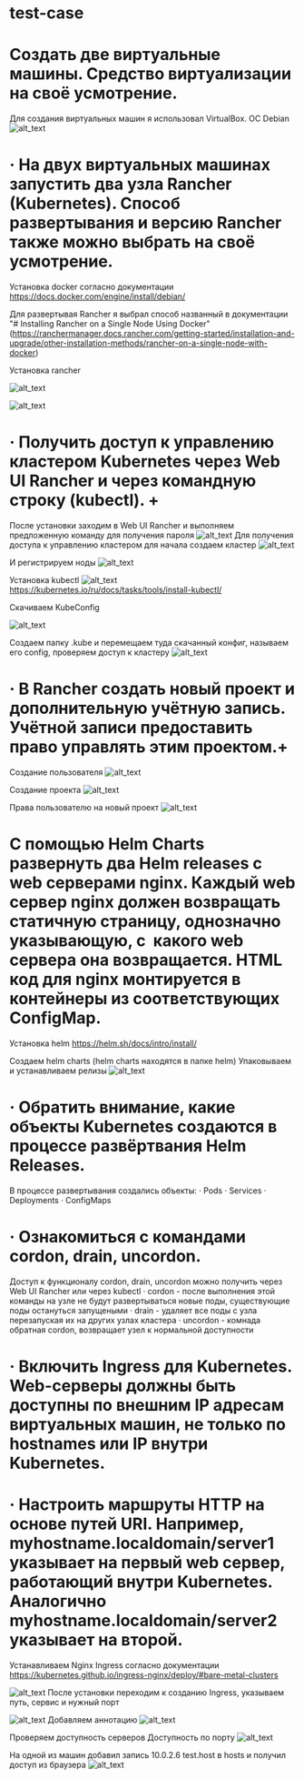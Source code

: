 # test-case
# Создать две виртуальные машины. Средство виртуализации на своё усмотрение.

Для создания виртуальных машин я использовал VirtualBox. ОС Debian
![alt_text](https://github.com/kod1197/test-case/blob/main/img/Pasted%20image%2020240422132050.png)
# · На двух виртуальных машинах запустить два узла Rancher (Kubernetes). Способ развертывания и версию Rancher также можно выбрать на своё усмотрение.


Установка docker согласно документации
https://docs.docker.com/engine/install/debian/

Для развертывая Rancher я выбрал способ названный в документации "# Installing Rancher on a Single Node Using Docker" (https://ranchermanager.docs.rancher.com/getting-started/installation-and-upgrade/other-installation-methods/rancher-on-a-single-node-with-docker)


Установка rancher

![alt_text](https://github.com/kod1197/test-case/blob/main/img/Pasted%20image%2020240418150244.png)

![alt_text](https://github.com/kod1197/test-case/blob/main/img/Pasted%20image%2020240418160843.png)

# · Получить доступ к управлению кластером Kubernetes через Web UI Rancher и через командную строку (kubectl). +

После установки заходим в Web UI Rancher и выполняем предложенную команду для получения пароля 
![alt_text](https://github.com/kod1197/test-case/blob/main/img/Pasted%20image%2020240420225405.png)
Для получения доступа к управлению кластером для начала создаем кластер
![alt_text](https://github.com/kod1197/test-case/blob/main/img/Pasted%20image%2020240420225018.png)

И регистрируем ноды
![alt_text](https://github.com/kod1197/test-case/blob/main/img/Pasted%20image%2020240420230057.png)

Установка kubectl
![alt_text](https://github.com/kod1197/test-case/blob/main/img/Pasted%20image%2020240418163122.png)
https://kubernetes.io/ru/docs/tasks/tools/install-kubectl/

Скачиваем KubeConfig

![alt_text](https://github.com/kod1197/test-case/blob/main/img/Pasted%20image%2020240421131346.png)

Создаем папку .kube и перемещаем туда скачанный конфиг, называем его config, проверяем доступ к кластеру
![alt_text](https://github.com/kod1197/test-case/blob/main/img/Pasted%20image%2020240421131752.png)

# · В Rancher создать новый проект и дополнительную учётную запись. Учётной записи предоставить право управлять этим проектом.+


Создание пользователя 
![alt_text](https://github.com/kod1197/test-case/blob/main/img/Pasted%20image%2020240418163751.png)

Создание проекта
![alt_text](https://github.com/kod1197/test-case/blob/main/img/Pasted%20image%2020240418163855.png)

Права пользователю на новый проект
![alt_text](https://github.com/kod1197/test-case/blob/main/img/Pasted%20image%2020240418163908.png)
# С помощью Helm Charts развернуть два Helm releases с web серверами nginx. Каждый web сервер nginx должен возвращать статичную страницу, однозначно указывающую, с  какого web сервера она возвращается. HTML код для nginx монтируется в контейнеры из соответствующих ConfigMap.
Установка helm
https://helm.sh/docs/intro/install/

Создаем helm charts (helm charts находятся в папке helm)
Упаковываем и устанавливаем релизы
![alt_text](https://github.com/kod1197/test-case/blob/main/img/Pasted%20image%2020240422135448.png)


# · Обратить внимание, какие объекты Kubernetes создаются в процессе развёртвания Helm Releases. 
В процессе развертывания создались объекты:
· Pods
· Services
· Deployments
· ConfigMaps

# ·	Ознакомиться с командами cordon, drain, uncordon.
Доступ к функционалу cordon, drain, uncordon можно получить через Web UI Rancher или через kubectl
· cordon - после выполнения этой команды на узле не будут развертываться новые поды, существующие поды остануться запущеными
· drain - удаляет все поды с узла перезапуская их на других узлах кластера
· uncordon - комнада обратная cordon, возвращает узел к нормальной доступности

# · Включить Ingress для Kubernetes. Web-серверы должны быть доступны по внешним IP адресам виртуальных машин, не только по hostnames или IP внутри Kubernetes.
# · Настроить маршруты HTTP на основе путей URI. Например, myhostname.localdomain/server1 указывает на первый web сервер, работающий внутри Kubernetes. Аналогично myhostname.localdomain/server2 указывает на второй.

Устанавливаем Nginx Ingress согласно документации
https://kubernetes.github.io/ingress-nginx/deploy/#bare-metal-clusters

![alt_text](https://github.com/kod1197/test-case/blob/main/img/Pasted%20image%2020240421161130.png)
После установки переходим к созданию Ingress, указываем путь, сервис и нужный порт

![alt_text](https://github.com/kod1197/test-case/blob/main/img/Pasted%20image%2020240421161046.png)
Добавляем аннотацию
![alt_text](https://github.com/kod1197/test-case/blob/main/img/Pasted%20image%2020240421162655.png)

Проверяем доступность серверов
Доступность по порту 
![alt_text](https://github.com/kod1197/test-case/blob/main/img/Pasted%20image%2020240421162106.png)

На одной из машин добавил запись 10.0.2.6 test.host в hosts и получил доступ из браузера
![alt_text](https://github.com/kod1197/test-case/blob/main/img/Pasted%20image%2020240422140124.png)
